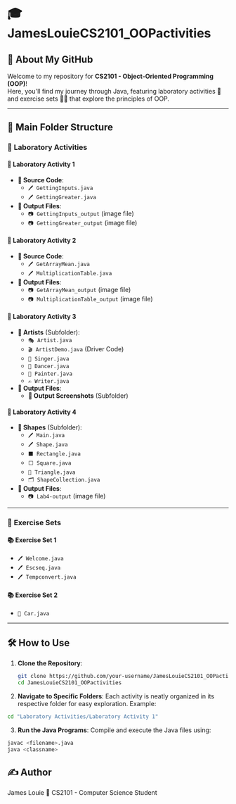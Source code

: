# 🎓 **JamesLouieCS2101_OOPactivities**  

## 🚀 **About My GitHub**  
Welcome to my repository for **CS2101 - Object-Oriented Programming (OOP)**!  
Here, you'll find my journey through Java, featuring laboratory activities 🧪 and exercise sets 🏋️‍♂️ that explore the principles of OOP.  

---

## 📂 **Main Folder Structure**  

### 🔬 **Laboratory Activities**  
#### 📝 **Laboratory Activity 1**  
- **📄 Source Code**:  
  - `🖊️ GettingInputs.java`  
  - `🖊️ GettingGreater.java`  
- **📸 Output Files**:  
  - `📷 GettingInputs_output` (image file)  
  - `📷 GettingGreater_output` (image file)  

#### 📝 **Laboratory Activity 2**  
- **📄 Source Code**:  
  - `🖊️ GetArrayMean.java`  
  - `🖊️ MultiplicationTable.java`  
- **📸 Output Files**:  
  - `📷 GetArrayMean_output` (image file)  
  - `📷 MultiplicationTable_output` (image file)  

#### 📝 **Laboratory Activity 3**  
- **🎨 Artists** (Subfolder):  
  - `🎭 Artist.java`  
  - `🎬 ArtistDemo.java` (Driver Code)  
  - `🎤 Singer.java`  
  - `💃 Dancer.java`  
  - `🎨 Painter.java`  
  - `✍️ Writer.java`  
- **📸 Output Files**:  
  - **📁 Output Screenshots** (Subfolder)  

#### 📝 **Laboratory Activity 4**  
- **📐 Shapes** (Subfolder):  
  - `🖊️ Main.java`  
  - `🖊️ Shape.java`  
  - `⬛ Rectangle.java`  
  - `⬜ Square.java`  
  - `🔺 Triangle.java`  
  - `🗂️ ShapeCollection.java`  
- **📸 Output Files**:  
  - `📷 Lab4-output` (image file)  

---

### 💪 **Exercise Sets**  
#### 📚 **Exercise Set 1**  
- `🖊️ Welcome.java`  
- `🖊️ Escseq.java`  
- `🖊️ Tempconvert.java`  

#### 📚 **Exercise Set 2**  
- `🚗 Car.java`  

---

## 🛠️ **How to Use**  
1. **Clone the Repository**:  
   ```bash  
   git clone https://github.com/your-username/JamesLouieCS2101_OOPactivities.git  
   cd JamesLouieCS2101_OOPactivities
   ```
2. **Navigate to Specific Folders**:
Each activity is neatly organized in its respective folder for easy exploration.
Example:
  ```bash
cd "Laboratory Activities/Laboratory Activity 1"
  ```
3. **Run the Java Programs**:
Compile and execute the Java files using:
  ```bash
javac <filename>.java  
java <classname>
  ```

## **✍️ Author**
James Louie
📘 CS2101 - Computer Science Student
